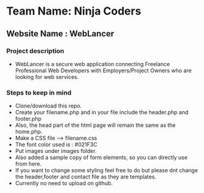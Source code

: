 # Team Name:  Ninja Coders 

## Website Name : WebLancer

### Project description
- WebLancer is a secure web application connecting Freelance Professional Web Developers with Employers/Project Owners who are looking for web services.

### Steps to keep in mind
- Clone/download this repo.
- Create your filename.php and in your file include the header.php and footer.php
- Also, the head part of the html page will remain the same as the home.php.
- Make a CSS file --> filename.css
- The font color used is : #021F3C 
- Put images under images folder.
- Also added a sample copy of form elements, so you can directly use from here. 
- If you want to change some styling feel free to do but please dnt change the header,footer and contact file as they are templates.  
- Currently no need to upload on github.

